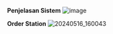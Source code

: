 **Penjelasan Sistem**
![image](https://github.com/MoltenCrust/Kanban-System-Simulation/assets/118908467/6fca86e8-c73e-4e48-9e4f-45ab9a98abe6)

**Order Station**
![20240516_160043](https://github.com/MoltenCrust/Kanban-System-Simulation/assets/118908467/e1c879d5-9c46-4c66-8d46-86e93ae5bc7b)
